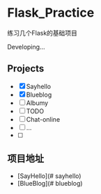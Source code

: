 #   Flask_Practice

练习几个Flask的基础项目

Developing...

##  Projects

 - [x] Sayhello
 - [x]  Blueblog
 - [ ]  Albumy
 - [ ]  TODO
 - [ ]  Chat-online
 - [ ]  ...
 - [ ]  

##  项目地址

- [SayHello](# sayhello)
- [BlueBlog](# blueblog)
